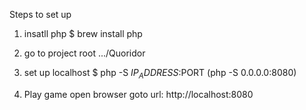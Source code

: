 Steps to set up

1. insatll php 
$ brew install php 

2. go to project root .../Quoridor

3. set up localhost
$ php -S $IP_ADDRESS:$PORT 
(php -S 0.0.0.0:8080)

4. Play game
open browser goto url: http://localhost:8080

